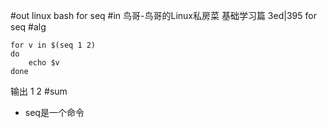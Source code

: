 #out
linux bash for seq
#in
鸟哥-鸟哥的Linux私房菜 基础学习篇 3ed|395
for seq
#alg
```
for v in $(seq 1 2)
do
    echo $v
done
```
输出
1
2
#sum
- seq是一个命令
